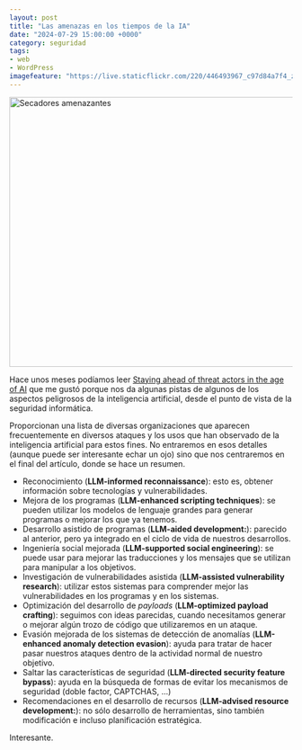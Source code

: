 ```yaml
---
layout: post
title: "Las amenazas en los tiempos de la IA"
date: "2024-07-29 15:00:00 +0000"
category: seguridad
tags:
- web
- WordPress
imagefeature: "https://live.staticflickr.com/220/446493967_c97d84a7f4_z.jpg"
---
```


<a data-flickr-embed="true" href="https://www.flickr.com/photos/fernand0/446493967/in/photolist-4MBdM6-5wd7kj-Fsp6R" title="Secadores amenazantes"><img src="https://live.staticflickr.com/220/446493967_c97d84a7f4_z.jpg" width="640" height="480" alt="Secadores amenazantes"/></a><script async src="//embedr.flickr.com/assets/client-code.js" charset="utf-8"></script>

Hace unos meses podíamos leer [Staying ahead of threat actors in the age of AI](https://www.microsoft.com/en-us/security/blog/2024/02/14/staying-ahead-of-threat-actors-in-the-age-of-ai/) que me gustó porque nos da algunas pistas de algunos de los aspectos peligrosos de la inteligencia artificial, desde el punto de vista de la seguridad informática.

Proporcionan una lista de diversas organizaciones que aparecen frecuentemente en diversos ataques y los usos que han observado de la inteligencia artificial para estos fines.
No entraremos en esos detalles (aunque puede ser interesante echar un ojo) sino que nos centraremos en el final del artículo, donde se hace un resumen.

* Reconocimiento (**LLM-informed reconnaissance**): esto es, obtener información sobre tecnologías y vulnerabilidades.
* Mejora de los programas (**LLM-enhanced scripting techniques**): se pueden utilizar los modelos de lenguaje grandes para generar programas o mejorar los que ya tenemos.
* Desarrollo asistido de programas (**LLM-aided development:**): parecido al anterior, pero ya integrado en el ciclo de vida de nuestros desarrollos.
* Ingeniería social mejorada (**LLM-supported social engineering**): se puede usar para mejorar las traducciones y los mensajes que se utilizan para manipular a los objetivos.
* Investigación de vulnerabilidades asistida (**LLM-assisted vulnerability research**): utilizar estos sistemas para comprender mejor las vulnerabilidades en los programas y en los sistemas.
* Optimización del desarrollo de *payloads* (**LLM-optimized payload crafting**): seguimos con ideas parecidas, cuando necesitamos generar o mejorar algún trozo de código que utilizaremos en un ataque.
* Evasión mejorada de los sistemas de detección de anomalías (**LLM-enhanced anomaly detection evasion**): ayuda para tratar de hacer pasar nuestros ataques dentro de la actividad normal de nuestro objetivo.
* Saltar las características de seguridad (**LLM-directed security feature bypass**): ayuda en la búsqueda de formas de evitar los mecanismos de seguridad (doble factor, CAPTCHAS, ...)
* Recomendaciones en el desarrollo de recursos (**LLM-advised resource development:**): no sólo desarrollo de herramientas, sino también modificación e incluso planificación estratégica.

Interesante.




